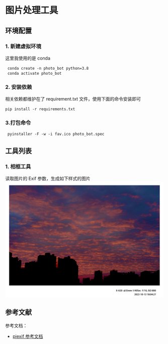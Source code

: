 # 图片处理工具

## 环境配置

### 1. 新建虚拟环境

这里我使用的是 conda

```shell
 conda create -n photo_bot python=3.8
 conda activate photo_bot 
```

### 2. 安装依赖

相关依赖都维护在了 requirement.txt 文件，使用下面的命令安装即可

```sheell 
pip install -r requirements.txt
```

### 3.打包命令

```shell
 pyinstaller -F -w -i fav.ico photo_bot.spec
```

## 工具列表

### 1. 相框工具

读取图片的 Exif 参数，生成如下样式的图片
![img](./assert/晚霞.png)


## 参考文献

参考文档：

- [piexif 参考文档](https://readthedocs.org/projects/piexif/downloads/pdf/latest/)